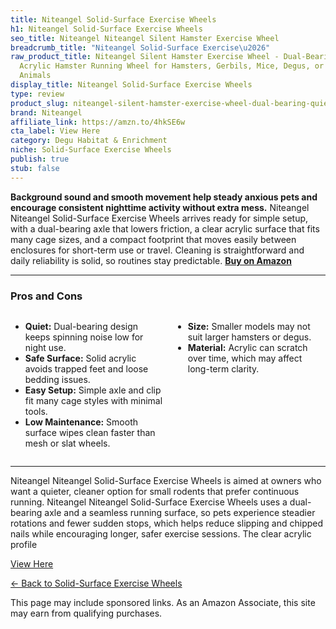 ```yaml
---
title: Niteangel Solid-Surface Exercise Wheels
h1: Niteangel Solid-Surface Exercise Wheels
seo_title: Niteangel Niteangel Silent Hamster Exercise Wheel
breadcrumb_title: "Niteangel Solid-Surface Exercise\u2026"
raw_product_title: Niteangel Silent Hamster Exercise Wheel - Dual-Bearing Quiet Spinning
  Acrylic Hamster Running Wheel for Hamsters, Gerbils, Mice, Degus, or Other Small
  Animals
display_title: Niteangel Solid-Surface Exercise Wheels
type: review
product_slug: niteangel-silent-hamster-exercise-wheel-dual-bearing-quiet-spinning-acr-c9afdec5
brand: Niteangel
affiliate_link: https://amzn.to/4hkSE6w
cta_label: View Here
category: Degu Habitat & Enrichment
niche: Solid-Surface Exercise Wheels
publish: true
stub: false
---
```


<div id="intro" class="full-width">
  <p><strong>Background sound and smooth movement help steady anxious pets and encourage consistent nighttime activity without extra mess.</strong> Niteangel Niteangel Solid-Surface Exercise Wheels arrives ready for simple setup, with a dual-bearing axle that lowers friction, a clear acrylic surface that fits many cage sizes, and a compact footprint that moves easily between enclosures for short-term use or travel. Cleaning is straightforward and daily reliability is solid, so routines stay predictable. <a href="https://amzn.to/4hkSE6w" rel="nofollow sponsored noopener" target="_blank"><strong>Buy on Amazon</strong></a></p>
</div>

<hr />
<h3 id="pros-cons">Pros and Cons</h3>
<div class="pc-grid" style="display:grid;grid-template-columns:1fr 1fr;gap:16px;">
  <ul>
    <li><strong>Quiet:</strong> Dual-bearing design keeps spinning noise low for night use.</li>
    <li><strong>Safe Surface:</strong> Solid acrylic avoids trapped feet and loose bedding issues.</li>
    <li><strong>Easy Setup:</strong> Simple axle and clip fit many cage styles with minimal tools.</li>
    <li><strong>Low Maintenance:</strong> Smooth surface wipes clean faster than mesh or slat wheels.</li>
  </ul>
  <ul>
    <li><strong>Size:</strong> Smaller models may not suit larger hamsters or degus.</li>
    <li><strong>Material:</strong> Acrylic can scratch over time, which may affect long-term clarity.</li>
  </ul>
</div>
<hr />

<div class="full-width">
  <p>Niteangel Niteangel Solid-Surface Exercise Wheels is aimed at owners who want a quieter, cleaner option for small rodents that prefer continuous running. Niteangel Niteangel Solid-Surface Exercise Wheels uses a dual-bearing axle and a seamless running surface, so pets experience steadier rotations and fewer sudden stops, which helps reduce slipping and chipped nails while encouraging longer, safer exercise sessions. The clear acrylic profile
<p><a class="btn" href="https://amzn.to/4hkSE6w" target="_blank" rel="nofollow sponsored noopener">View Here</a></p>
<p><a href="/roundups/degu-habitat-enrichment/solid-surface-exercise-wheels/">← Back to Solid-Surface Exercise Wheels</a></p>
<aside class="disclosure">This page may include sponsored links. As an Amazon Associate, this site may earn from qualifying purchases.</aside>
